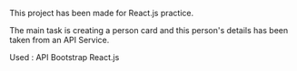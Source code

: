 This project has been made for React.js practice.

The main task is creating a person card and this person's details has been taken from an API Service. 

Used :
API
Bootstrap
React.js
